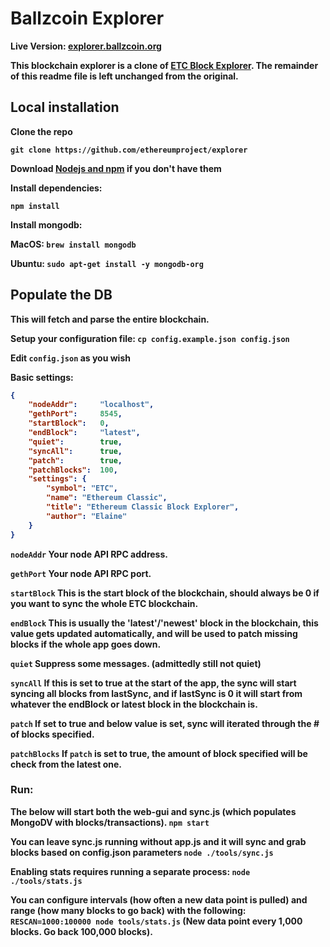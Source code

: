 # Ballzcoin Explorer

<b>Live Version: [explorer.ballzcoin.org](http://explorer.ballzcoin.org)</b>

<b>This blockchain explorer is a clone of [ETC Block Explorer](https://github.com/ethereumproject/explorer). The remainder of this readme file is left unchanged from the original. 


## Local installation

Clone the repo

`git clone https://github.com/ethereumproject/explorer`

Download [Nodejs and npm](https://docs.npmjs.com/getting-started/installing-node "Nodejs install") if you don't have them

Install dependencies:

`npm install`

Install mongodb:

MacOS: `brew install mongodb`

Ubuntu: `sudo apt-get install -y mongodb-org`

## Populate the DB

This will fetch and parse the entire blockchain.

Setup your configuration file: `cp config.example.json config.json`

Edit `config.json` as you wish

Basic settings:
```json
{
    "nodeAddr":     "localhost",
    "gethPort":     8545,
    "startBlock":   0,
    "endBlock":     "latest",
    "quiet":        true,
    "syncAll":      true,
    "patch":        true,
    "patchBlocks":  100,
    "settings": {
        "symbol": "ETC",
        "name": "Ethereum Classic",
        "title": "Ethereum Classic Block Explorer",
        "author": "Elaine"
    }
}

```

```nodeAddr```    Your node API RPC address.

```gethPort```    Your node API RPC port.

```startBlock```  This is the start block of the blockchain, should always be 0 if you want to sync the whole ETC blockchain.

```endBlock```    This is usually the 'latest'/'newest' block in the blockchain, this value gets updated automatically, and will be used to patch missing blocks if the whole app goes down.

```quiet```       Suppress some messages. (admittedly still not quiet)

```syncAll```     If this is set to true at the start of the app, the sync will start syncing all blocks from lastSync, and if lastSync is 0 it will start from whatever the endBlock or latest block in the blockchain is.

```patch```       If set to true and below value is set, sync will iterated through the # of blocks specified.

```patchBlocks``` If `patch` is set to true, the amount of block specified will be check from the latest one.


### Run:
The below will start both the web-gui and sync.js (which populates MongoDV with blocks/transactions).
`npm start`

You can leave sync.js running without app.js and it will sync and grab blocks based on config.json parameters
`node ./tools/sync.js`

Enabling stats requires running a separate process:
`node ./tools/stats.js`

You can configure intervals (how often a new data point is pulled) and range (how many blocks to go back) with the following:
`RESCAN=1000:100000 node tools/stats.js` (New data point every 1,000 blocks. Go back 100,000 blocks).
